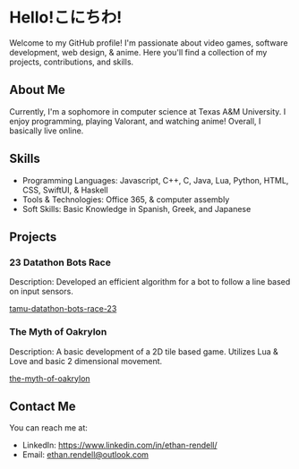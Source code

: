 # Hello!こにちわ!

Welcome to my GitHub profile! I'm passionate about video games, software development, web design, & anime. Here you'll find a collection of my projects, contributions, and skills.

## About Me

Currently, I'm a sophomore in computer science at Texas A&M University. I enjoy programming, playing Valorant, and watching anime! Overall, I basically live online.

## Skills

- Programming Languages: Javascript, C++, C, Java, Lua, Python, HTML, CSS, SwiftUI, & Haskell
- Tools & Technologies: Office 365, & computer assembly
- Soft Skills: Basic Knowledge in Spanish, Greek, and Japanese

## Projects

### 23 Datathon Bots Race

Description: Developed an efficient algorithm for a bot to follow a line based on input sensors.

[tamu-datathon-bots-race-23](https://github.com/Shed0/tamu-datathon-bots-race-23)

### The Myth of Oakrylon

Description: A basic development of a 2D tile based game. Utilizes Lua & Love and basic 2 dimensional movement.

[the-myth-of-oakrylon](https://github.com/kumori-i/tamu-datathon-bots-race-23)


## Contact Me

You can reach me at:

- LinkedIn: https://www.linkedin.com/in/ethan-rendell/
- Email: ethan.rendell@outlook.com


<!---
Shed0/Shed0 is a ✨ special ✨ repository because its `README.md` (this file) appears on your GitHub profile.
You can click the Preview link to take a look at your changes.
--->
